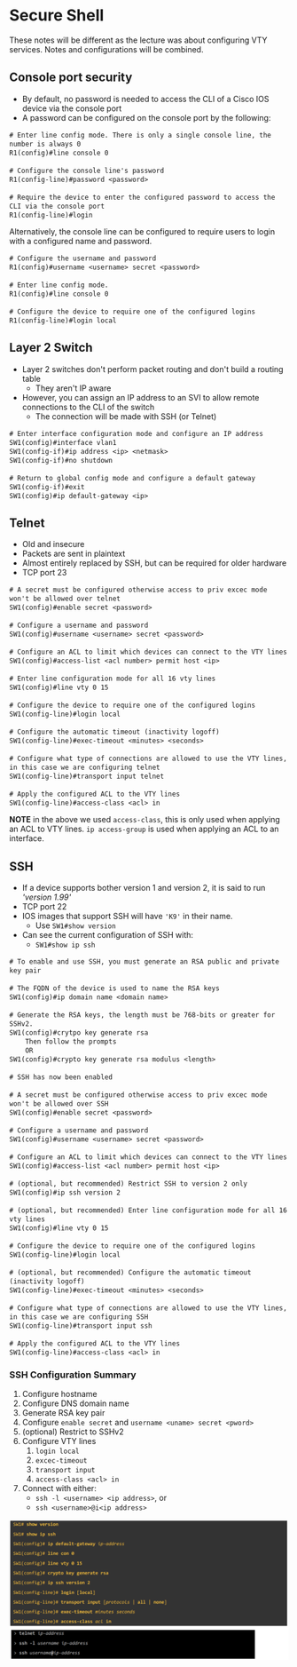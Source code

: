 # Secure Shell

These notes will be different as the lecture was about configuring VTY services. Notes and configurations will be combined.

## Console port security

- By default, no password is needed to access the CLI of a Cisco IOS device via the console port
- A password can be configured on the console port by the following:

```cisco
# Enter line config mode. There is only a single console line, the number is always 0
R1(config)#line console 0

# Configure the console line's password
R1(config-line)#password <password>

# Require the device to enter the configured password to access the CLI via the console port
R1(config-line)#login
```

Alternatively, the console line can be configured to require users to login with a configured name and password.

```cisco
# Configure the username and password
R1(config)#username <username> secret <password>

# Enter line config mode.
R1(config)#line console 0

# Configure the device to require one of the configured logins
R1(config-line)#login local
```

## Layer 2 Switch

- Layer 2 switches don't perform packet routing and don't build a routing table
  - They aren't IP aware
- However, you can assign an IP address to an SVI to allow remote connections to the CLI of the switch
  - The connection will be made with SSH (or Telnet)

```cisco
# Enter interface configuration mode and configure an IP address
SW1(config)#interface vlan1
SW1(config-if)#ip address <ip> <netmask>
SW1(config-if)#no shutdown

# Return to global config mode and configure a default gateway
SW1(config-if)#exit
SW1(config)#ip default-gateway <ip>
```

## Telnet

- Old and insecure
- Packets are sent in plaintext
- Almost entirely replaced by SSH, but can be required for older hardware
- TCP port 23

```cisco
# A secret must be configured otherwise access to priv excec mode won't be allowed over telnet
SW1(config)#enable secret <password>

# Configure a username and password
SW1(config)#username <username> secret <password>

# Configure an ACL to limit which devices can connect to the VTY lines
SW1(config)#access-list <acl number> permit host <ip>

# Enter line configuration mode for all 16 vty lines
SW1(config)#line vty 0 15

# Configure the device to require one of the configured logins
SW1(config-line)#login local

# Configure the automatic timeout (inactivity logoff)
SW1(config-line)#exec-timeout <minutes> <seconds>

# Configure what type of connections are allowed to use the VTY lines, in this case we are configuring telnet
SW1(config-line)#transport input telnet

# Apply the configured ACL to the VTY lines
SW1(config-line)#access-class <acl> in
```

**NOTE** in the above we used `access-class`, this is only used when applying an ACL to VTY lines. `ip access-group` is used when applying an ACL to an interface.

## SSH

- If a device supports bother version 1 and version 2, it is said to run *'version 1.99'*
- TCP port 22
- IOS images that support SSH will have `'K9'` in their name.
  - Use `SW1#show version`
- Can see the current configuration of SSH with:
  - `SW1#show ip ssh`

```cisco
# To enable and use SSH, you must generate an RSA public and private key pair

# The FQDN of the device is used to name the RSA keys
SW1(config)#ip domain name <domain name>

# Generate the RSA keys, the length must be 768-bits or greater for SSHv2.
SW1(config)#crytpo key generate rsa
    Then follow the prompts
    OR
SW1(config)#crypto key generate rsa modulus <length>

# SSH has now been enabled

# A secret must be configured otherwise access to priv excec mode won't be allowed over SSH
SW1(config)#enable secret <password>

# Configure a username and password
SW1(config)#username <username> secret <password>

# Configure an ACL to limit which devices can connect to the VTY lines
SW1(config)#access-list <acl number> permit host <ip>

# (optional, but recommended) Restrict SSH to version 2 only
SW1(config)#ip ssh version 2

# (optional, but recommended) Enter line configuration mode for all 16 vty lines
SW1(config)#line vty 0 15

# Configure the device to require one of the configured logins
SW1(config-line)#login local

# (optional, but recommended) Configure the automatic timeout (inactivity logoff)
SW1(config-line)#exec-timeout <minutes> <seconds>

# Configure what type of connections are allowed to use the VTY lines, in this case we are configuring SSH
SW1(config-line)#transport input ssh

# Apply the configured ACL to the VTY lines
SW1(config-line)#access-class <acl> in
```

### SSH Configuration Summary

1. Configure hostname
2. Configure DNS domain name
3. Generate RSA key pair
4. Configure `enable secret` and `username <uname> secret <pword>`
5. (optional) Restrict to SSHv2
6. Configure VTY lines
   1. `login local`
   2. `excec-timeout`
   3. `transport input`
   4. `access-class <acl> in`
7. Connect with either:
   - `ssh -l <username> <ip address>`, or
   - `ssh <username>@i<ip address>`

![SSH Config Summary](./images/ssh_config_summary.png)
